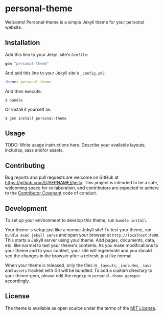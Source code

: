 # personal-theme

Welcome! Personal-theme is a simple Jekyll theme for your personal website.


## Installation

Add this line to your Jekyll site's `Gemfile`:

```ruby
gem "personal-theme"
```

And add this line to your Jekyll site's `_config.yml`:

```yaml
theme: personal-theme
```

And then execute:

    $ bundle

Or install it yourself as:

    $ gem install personal-theme

## Usage

TODO: Write usage instructions here. Describe your available layouts, includes, sass and/or assets.

## Contributing

Bug reports and pull requests are welcome on GitHub at https://github.com/[USERNAME]/hello. This project is intended to be a safe, welcoming space for collaboration, and contributors are expected to adhere to the [Contributor Covenant](http://contributor-covenant.org) code of conduct.

## Development

To set up your environment to develop this theme, run `bundle install`.

Your theme is setup just like a normal Jekyll site! To test your theme, run `bundle exec jekyll serve` and open your browser at `http://localhost:4000`. This starts a Jekyll server using your theme. Add pages, documents, data, etc. like normal to test your theme's contents. As you make modifications to your theme and to your content, your site will regenerate and you should see the changes in the browser after a refresh, just like normal.

When your theme is released, only the files in `_layouts`, `_includes`, `_sass` and `assets` tracked with Git will be bundled.
To add a custom directory to your theme-gem, please edit the regexp in `personal-theme.gemspec` accordingly.

## License

The theme is available as open source under the terms of the [MIT License](https://opensource.org/licenses/MIT).

